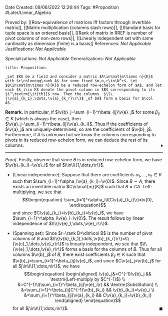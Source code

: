 <div class="topSpace"></div>

Date Created: 09/06/2022 12:26:44
Tags: #Proposition #Later/Linear_Algebra

Proved by: [[Row-equivalence of matrices iff factors through invertible matrix]], [[Matrix multiplication (columns slash rows)]], [[Standard basis for tuple space is an ordered basis]], [[Rank of matrix in RREF is number of pivot columns of non-zero rows]], [[Linearly independent set with same cardinality as dimension (finite) is a basis]]
References: _Not Applicable_
Justifications: _Not Applicable_

Specializations: _Not Applicable_
Generalizations: _Not Applicable_

``` ad-Proposition
title: Proposition.

_Let $K$ be a field and consider a matrix $A\in\mat{m\times n}{K}$ with $r\coloneqq\rank A$ for some fixed $m,n,r\in\N^+$. Let $B\in\mat{m\times n}{K}$ be a reduced row-echelon form of $A$, and let each $k_i\in K$ denote the pivot column in $B$ corresponding to its $i^\textrm{\it{th}}$ row. Then the columns_ $\l\{\v{a}_{k_1},\dots,\v{a}_{k_r}\r\}$ _of $A$ form a basis for $\col A$._

```

**Remark.** In particular, if $\v{b}_j=\sum_{i=1}^r\beta_{ij}\v{e}_j$ for some $\beta_{ij}\in K$ (which is always the case), then $\v{a}_j=\sum_{i=1}^r\beta_{ij}\v{a}_{k_i}$. Thus if the coefficients of $\v{a}_j$ are uniquely-determined, so are the coefficients of $\v{b}_j$. Furthermore, if $A$ is unknown but we know the columns corresponding to pivots in its reduced row-echelon form, we can deduce the rest of its columns.<span style="float:right;">$\blacklozenge$</span>

---

_Proof_. Firstly, observe that since $B$ is in reduced row-echelon form, we have $\v{b}_{k_i}=\v{e}_i$ for all $i\in\l\{1,\dots,r\r\}$.
* (Linear independence): Suppose that there are coefficients $\alpha_1,\dots,\alpha_r\in K$ such that $\sum_{i=1}^r\alpha_i\v{a}_{k_i}=\v{0}$. Since $B\sim A$, there exists an invertible matrix $C\in\mat{m}{K}$ such that $B=CA$. Left-multiplying, we see that
$$\begin{equation}
    \sum_{i=1}^r\alpha_i\l(C\v{a}_{k_i}\r)=\v{0},
\end{equation}$$
and since $C\v{a}_{k_i}=\v{b}_{k_i}=\v{e}_i$, we have $\sum_{i=1}^r\alpha_i\v{e}_i=\v{0}$. The result follows by linear independence of $\l\{\v{e}_1,\dots,\v{e}_r\r\}$.

* (Spanning set): Since $r=\rank B=\dim\col B$ is the number of pivot columns of $B$ and $\l\{\v{b}_{k_1},\dots,\v{b}_{k_r}\r\}=\l\{\v{e}_1,\dots,\v{e}_r\r\}$ is linearly independent, we see that $\l\{\v{e}_1,\dots,\v{e}_r\r\}$ forms a basis for the columns of $B$. Thus for all columns $\v{b}_j$ of $B$, there exist coefficients $\beta_{ij}\in K$ such that $\v{b}_j=\sum_{i=1}^r\beta_{ij}\v{e}_i$, and since $C\v{a}_j=\v{b}_j$ for all $j\in\l\{1,\dots,n\r\}$, we have
$$\begin{equation}
    \begin{aligned}
        \v{a}_j&=C^{-1}\v{b}_j && \textrm{Left-multiply by $C^{-1}$} \\
        &=C^{-1}\l(\sum_{i=1}^r\beta_{ij}\v{e}_i\r) && \textrm{Substitution} \\
        &=\sum_{i=1}^r\beta_{ij}C^{-1}\v{b}_{k_i} && \v{b}_{k_i}=\v{e}_i \\
        &=\sum_{i=1}^r\beta_{ij}\v{a}_{k_i} && C\v{a}_{k_i}=\v{b}_{k_i}
    \end{aligned}
\end{equation}$$
for all $j\in\l\{1,\dots,n\r\}$.<span style="float:right;">$\blacksquare$</span>
